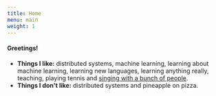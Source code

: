 ```yaml
---
title: Home
menu: main
weight: 1
---
```


#### Greetings!
- **Things I like:** distributed systems, machine learning, learning about machine learning, learning new languages, learning anything really, teaching, playing tennis and [singing with a bunch of people][rainbow].
- **Things I don't like:** distributed systems and pineapple on pizza.

[rainbow]: https://www.rainbowswingers.net
